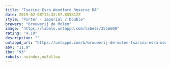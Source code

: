 ```yaml
---
title: "Tsarina Esra Woodford Reserve BA"
date: 2019-02-08T13:32:57.835812Z
style: "Porter - Imperial / Double"
brewery: "Brouwerij de Molen"
image: "https://labels.untappd.com/labels/2556608"
rating: "4.19"
description: ""
untappd_url: "https://untappd.com/b/brouwerij-de-molen-tsarina-esra-woodford-reserve-ba/2556608"
abv: "11.9"
ibu: "93"
robots: noindex,nofollow
---
```

